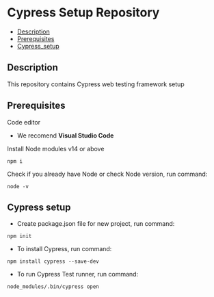 # Cypress Setup Repository

- [Description](#description)
- [Prerequisites](#prerequisites)
- [Cypress_setup](#Cypress_setup)

## Description

This repository contains Cypress web testing framework setup

## Prerequisites
Code editor

- We recomend **Visual Studio Code**

Install Node modules v14 or above
```
npm i 
```
Check if you already have Node or check Node version, run command: 
```
node -v
```

## Cypress setup

- Create package.json file for new project, run command:
```
npm init
```
- To install Cypress, run command:
```
npm install cypress --save-dev
```

- To run Cypress Test runner, run command:
```
node_modules/.bin/cypress open
```

